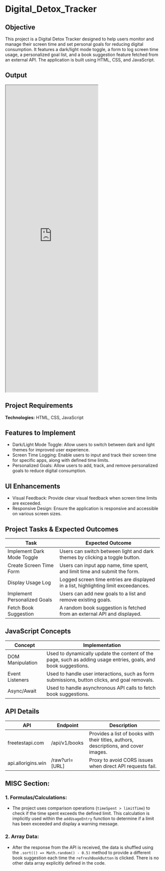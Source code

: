 # Digital_Detox_Tracker

## Objective
This project is a Digital Detox Tracker designed to help users monitor and manage their screen time and set personal goals for reducing digital consumption. It features a dark/light mode toggle, a form to log screen time usage, a personalized goal list, and a book suggestion feature fetched from an external API. The application is built using HTML, CSS, and JavaScript.

## Output
<iframe src="https://niat-web.github.io/Digital_Detox_Tracker" height="1000" width="300" title="Digital_Detox_Tracker"></iframe>

## Project Requirements
**Technologies:** HTML, CSS, JavaScript

## Features to Implement
- Dark/Light Mode Toggle: Allow users to switch between dark and light themes for improved user experience.
- Screen Time Logging: Enable users to input and track their screen time for specific apps, along with defined time limits.
- Personalized Goals: Allow users to add, track, and remove personalized goals to reduce digital consumption.

## UI Enhancements
- Visual Feedback: Provide clear visual feedback when screen time limits are exceeded.
- Responsive Design: Ensure the application is responsive and accessible on various screen sizes.

## Project Tasks & Expected Outcomes
| Task | Expected Outcome |
|------|------------------|
| Implement Dark Mode Toggle | Users can switch between light and dark themes by clicking a toggle button. |
| Create Screen Time Form | Users can input app name, time spent, and limit time and submit the form. |
| Display Usage Log | Logged screen time entries are displayed in a list, highlighting limit exceedances. |
| Implement Personalized Goals | Users can add new goals to a list and remove existing goals. |
| Fetch Book Suggestion | A random book suggestion is fetched from an external API and displayed. |

## JavaScript Concepts
| Concept | Implementation |
|---------|----------------|
| DOM Manipulation | Used to dynamically update the content of the page, such as adding usage entries, goals, and book suggestions. |
| Event Listeners | Used to handle user interactions, such as form submissions, button clicks, and goal removals. |
| Async/Await | Used to handle asynchronous API calls to fetch book suggestions. |

## API Details
| API | Endpoint | Description |
|-----|----------|-------------|
| freetestapi.com | /api/v1/books | Provides a list of books with their titles, authors, descriptions, and cover images. |
| api.allorigins.win | /raw?url=[URL] | Proxy to avoid CORS issues when direct API requests fail. |

## MISC Section:

### 1. Formulas/Calculations:
- The project uses comparison operations (`timeSpent > limitTime`) to check if the time spent exceeds the defined limit. This calculation is implicitly used within the `addUsageEntry` function to determine if a limit has been exceeded and display a warning message.
### 2. Array Data:
- After the response from the API is received, the data is shuffled using the `.sort(() => Math.random() - 0.5)` method to provide a different book suggestion each time the `refreshBookButton` is clicked. There is no other data array explicitly defined in the code.